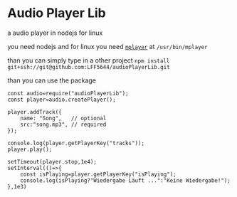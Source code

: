 # Audio Player Lib
a audio player in nodejs for linux

you need nodejs and for linux you need [`mplayer`](http://www.mplayerhq.hu/design7/news.html) at `/usr/bin/mplayer`

than you can simply type in a other project
`npm install git+ssh://git@github.com:LFF5644/audioPlayerLib.git`

than you can use the package

```
const audio=require("audioPlayerLib");
const player=audio.createPlayer();

player.addTrack({
	name: "Song",	// optional
	src:"song.mp3",	// required
});

console.log(player.getPlayerKey("tracks"));
player.play();

setTimeout(player.stop,1e4);
setInterval(()=>{
	const isPlaying=player.getPlayerKey("isPlaying");
	console.log(isPlaying?"Wiedergabe Läuft ...":"Keine Wiedergabe!");
},1e3)
```

